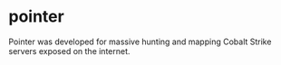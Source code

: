 # pointer
Pointer was developed for massive hunting and mapping Cobalt Strike servers exposed on the internet.
